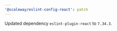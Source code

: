 ```yaml
---
'@scaleway/eslint-config-react': patch
---
```


Updated dependency `eslint-plugin-react` to `7.34.3`.
